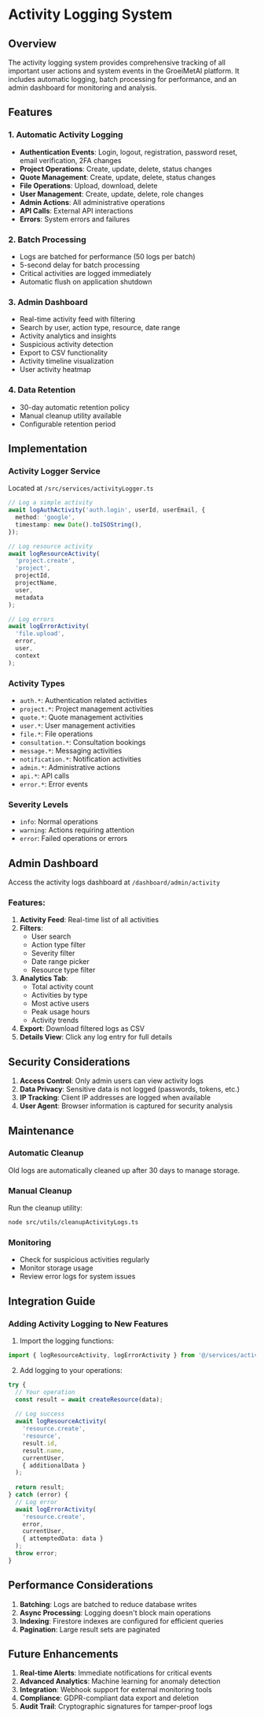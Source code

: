 # Activity Logging System

## Overview

The activity logging system provides comprehensive tracking of all important user actions and system events in the GroeiMetAI platform. It includes automatic logging, batch processing for performance, and an admin dashboard for monitoring and analysis.

## Features

### 1. Automatic Activity Logging
- **Authentication Events**: Login, logout, registration, password reset, email verification, 2FA changes
- **Project Operations**: Create, update, delete, status changes
- **Quote Management**: Create, update, delete, status changes
- **File Operations**: Upload, download, delete
- **User Management**: Create, update, delete, role changes
- **Admin Actions**: All administrative operations
- **API Calls**: External API interactions
- **Errors**: System errors and failures

### 2. Batch Processing
- Logs are batched for performance (50 logs per batch)
- 5-second delay for batch processing
- Critical activities are logged immediately
- Automatic flush on application shutdown

### 3. Admin Dashboard
- Real-time activity feed with filtering
- Search by user, action type, resource, date range
- Activity analytics and insights
- Suspicious activity detection
- Export to CSV functionality
- Activity timeline visualization
- User activity heatmap

### 4. Data Retention
- 30-day automatic retention policy
- Manual cleanup utility available
- Configurable retention period

## Implementation

### Activity Logger Service
Located at `/src/services/activityLogger.ts`

```typescript
// Log a simple activity
await logAuthActivity('auth.login', userId, userEmail, {
  method: 'google',
  timestamp: new Date().toISOString(),
});

// Log resource activity
await logResourceActivity(
  'project.create',
  'project',
  projectId,
  projectName,
  user,
  metadata
);

// Log errors
await logErrorActivity(
  'file.upload',
  error,
  user,
  context
);
```

### Activity Types
- `auth.*`: Authentication related activities
- `project.*`: Project management activities
- `quote.*`: Quote management activities
- `user.*`: User management activities
- `file.*`: File operations
- `consultation.*`: Consultation bookings
- `message.*`: Messaging activities
- `notification.*`: Notification activities
- `admin.*`: Administrative actions
- `api.*`: API calls
- `error.*`: Error events

### Severity Levels
- `info`: Normal operations
- `warning`: Actions requiring attention
- `error`: Failed operations or errors

## Admin Dashboard

Access the activity logs dashboard at `/dashboard/admin/activity`

### Features:
1. **Activity Feed**: Real-time list of all activities
2. **Filters**: 
   - User search
   - Action type filter
   - Severity filter
   - Date range picker
   - Resource type filter
3. **Analytics Tab**:
   - Total activity count
   - Activities by type
   - Most active users
   - Peak usage hours
   - Activity trends
4. **Export**: Download filtered logs as CSV
5. **Details View**: Click any log entry for full details

## Security Considerations

1. **Access Control**: Only admin users can view activity logs
2. **Data Privacy**: Sensitive data is not logged (passwords, tokens, etc.)
3. **IP Tracking**: Client IP addresses are logged when available
4. **User Agent**: Browser information is captured for security analysis

## Maintenance

### Automatic Cleanup
Old logs are automatically cleaned up after 30 days to manage storage.

### Manual Cleanup
Run the cleanup utility:
```bash
node src/utils/cleanupActivityLogs.ts
```

### Monitoring
- Check for suspicious activities regularly
- Monitor storage usage
- Review error logs for system issues

## Integration Guide

### Adding Activity Logging to New Features

1. Import the logging functions:
```typescript
import { logResourceActivity, logErrorActivity } from '@/services/activityLogger';
```

2. Add logging to your operations:
```typescript
try {
  // Your operation
  const result = await createResource(data);
  
  // Log success
  await logResourceActivity(
    'resource.create',
    'resource',
    result.id,
    result.name,
    currentUser,
    { additionalData }
  );
  
  return result;
} catch (error) {
  // Log error
  await logErrorActivity(
    'resource.create',
    error,
    currentUser,
    { attemptedData: data }
  );
  throw error;
}
```

## Performance Considerations

1. **Batching**: Logs are batched to reduce database writes
2. **Async Processing**: Logging doesn't block main operations
3. **Indexing**: Firestore indexes are configured for efficient queries
4. **Pagination**: Large result sets are paginated

## Future Enhancements

1. **Real-time Alerts**: Immediate notifications for critical events
2. **Advanced Analytics**: Machine learning for anomaly detection
3. **Integration**: Webhook support for external monitoring tools
4. **Compliance**: GDPR-compliant data export and deletion
5. **Audit Trail**: Cryptographic signatures for tamper-proof logs